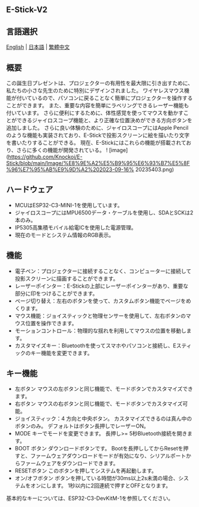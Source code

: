 ## E-Stick-V2   
## 言語選択
[English](https://github.com/Knockoi/E-STICK-V2/blob/main/README.md) | [日本語](https://github.com/Knockoi/E-STICK-V2/blob/main/) | [繁體中文](https://github.com/Knockoi/E-STICK-V2/blob/main/ReadmeTC.md)
  
## 概要  
この誕生日プレゼントは、プロジェクターの有用性を最大限に引き出すために、私たちの小さな先生のために特別にデザインされました。 ワイヤレスマウス機能が付いているので、パソコンに戻ることなく簡単にプロジェクターを操作することができます。
また、重要な内容を簡単にラベリングできるレーザー機能も付いています。 さらに便利にするために、体性感覚を使ってマウスを動かすことができるジャイロスコープ機能と、より正確な位置決めができる方向ボタンを追加しました。
さらに良い体験のために、ジャイロスコープにはApple Pencilのような機能も実装されており、E-Stickで投影スクリーンに絵を描いたり文字を書いたりすることができる。 現在、E-Stickにはこれらの機能が搭載されており、さらに多くの機能が開発されている。
  ! [image](https://github.com/Knockoi/E-Stick/blob/main/Image/%E8%9E%A2%E5%B9%95%E6%93%B7%E5%8F%96%E7%95%AB%E9%9D%A2%202023-09-16% 20235403.png)
  
## ハードウェア  
- MCUはESP32-C3-MINI-1を使用しています。
- ジャイロスコープにはMPU6500データ・ケーブルを使用し、SDAとSCKは2本のみ。
- IP5305高集積モバイル給電ICを使用した電源管理。
- 現在のモードとシステム情報のRGB表示。 

## 機能  
- 電子ペン：プロジェクターに接続することなく、コンピューターに接続して投影スクリーンに描画することができます。
- レーザーポインター：E-Stickの上部にレーザーポインターがあり、重要な部分に印をつけることができます。
- ページ切り替え：左右のボタンを使って、カスタムボタン機能でページをめくります。
- マウス機能：ジョイスティックと物理センサーを使用して、左右ボタンのマウス位置を操作できます。
- モーションコントロール：物理的な揺れを利用してマウスの位置を移動します。
- カスタマイズキー：Bluetoothを使ってスマホやパソコンと接続し、Eスティックのキー機能を変更できます。
  
## キー機能  
- 左ボタン マウスの左ボタンと同じ機能で、モードボタンでカスタマイズできます。
- 右ボタン マウスの右ボタンと同じ機能で、モードボタンでカスタマイズ可能。
- ジョイスティック：4 方向と中央ボタン。 カスタマイズできるのは真ん中のボタンのみ。 デフォルトはボタン長押しでレーザーON。
- MODE キーでモードを変更できます。 長押し>= 5秒Bluetooth接続を開きます。
- BOOT ボタン ダウンロードボタンです。 Bootを長押ししてからResetを押すと、ファームウェアダウンロードモードが有効になり、シリアルポートからファームウェアをダウンロードできます。
- RESETボタン このボタンを押してシステムを再起動します。
- オン/オフボタン ボタンを押している時間が30ms以上2s未満の場合、システムをオンにします。 1秒以内に2回連続で押すとOFFとなります。
    
基本的なキーについては、ESP32-C3-DevKitM-1を参照してください。


